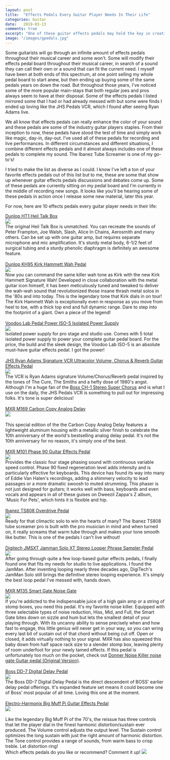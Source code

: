 ```yaml
---
layout: post
title:  "Effects Pedals Every Guitar Player Needs In Their Life"
categories: Guitar
date:   2019-03-13
comments: true
excerpt: "One of these guitar effects pedals may hold the key in creating your very own signature sound."
image: "/images/gpedals.jpg"
---
```


Some guitarists will go through an infinite amount of effects pedals throughout their musical career and some won't. Some will modify their 
effects pedal board throughout their musical career, in search of a sound they can call their own or a sound that can fit the current need.
I myself have been at both ends of this spectrum, at one point selling my whole pedal board to start anew, but then ending up buying some of
the same pedals years on down the road. But throughout those years, I've noticed some of the more popular main-stays that both regular joes
and pros always seem to have at their disposal. Some of the effects pedals I listed mirrored some that I had or had already messed with but some were 
finds I ended up loving like the JHS Pedals VCR, which I found after seeing Ryan Adams live. 

We all know that effects pedals can really enhance the color of your sound and these pedals are some of the industry guitar players staples.
From their inception to now, these pedals have stood the test of time and simply work like magic, day-in, day-out. I've used all of these pedals
for recording and live performances. In different circumstances and different situations, I combine different effects pedals and it almost always includes one
of these pedals to complete my sound. The Ibanez Tube Screamer is one of my go-to's!

I tried to make the list as diverse as I could. I know I've left a ton of your favorite effects pedals out of this list but to me, these are some 
that show up whenever guitar effects pedals discussions and debates come up. Some of these pedals are currently sitting on my pedal board and 
I'm currently in the middle of recording new songs. It looks like you'll be hearing some of these pedals in action once I release some new material, 
later this year. 

For now, here are 10 effects pedals every guitar player needs in their life:

<a target="_blank" href="https://www.amazon.com/gp/product/B0002D0EMY/ref=as_li_tl?ie=UTF8&camp=1789&creative=9325&creativeASIN=B0002D0EMY&linkCode=as2&tag=ftlg03-20&linkId=4a3df9090f1a8fb17726fb71a1465e6d">Dunlop HT1 Heil Talk Box</a><img src="//ir-na.amazon-adsystem.com/e/ir?t=ftlg03-20&l=am2&o=1&a=B0002D0EMY" width="1" height="1" border="0" alt="" style="border:none !important; margin:0px !important;" />
<br />
<a target="_blank"  href="https://www.amazon.com/gp/product/B0002D0EMY/ref=as_li_tl?ie=UTF8&camp=1789&creative=9325&creativeASIN=B0002D0EMY&linkCode=as2&tag=ftlg03-20&linkId=c1f00b47cd702e4bfa94a29a73bd54b4"><img border="0" src="//ws-na.amazon-adsystem.com/widgets/q?_encoding=UTF8&MarketPlace=US&ASIN=B0002D0EMY&ServiceVersion=20070822&ID=AsinImage&WS=1&Format=_SL250_&tag=ftlg03-20" ></a><img src="//ir-na.amazon-adsystem.com/e/ir?t=ftlg03-20&l=am2&o=1&a=B0002D0EMY" width="1" height="1" border="0" alt="" style="border:none !important; margin:0px !important;" />
<br />
The original Heil Talk Box is unmatched. You can recreate the sounds of Peter Frampton, Joe Walsh, Slash, Alice In Chains, Aerosmith and many others. Can be set up with one guitar amp, but requires separate microphone and mic amplification. It's sturdy metal body, 6-1/2 feet of surgical tubing and a sturdy phenolic diaphragm is definitely an awesome feature.
<br /><br />
<a target="_blank" href="https://www.amazon.com/gp/product/B004ETMV4G/ref=as_li_tl?ie=UTF8&camp=1789&creative=9325&creativeASIN=B004ETMV4G&linkCode=as2&tag=ftlg03-20&linkId=775439990f5cb71e5571d43a625dd81a">Dunlop KH95 Kirk Hammett Wah Pedal</a><img src="//ir-na.amazon-adsystem.com/e/ir?t=ftlg03-20&l=am2&o=1&a=B004ETMV4G" width="1" height="1" border="0" alt="" style="border:none !important; margin:0px !important;" />
<br />
<a target="_blank"  href="https://www.amazon.com/gp/product/B06XZX6HPJ/ref=as_li_tl?ie=UTF8&camp=1789&creative=9325&creativeASIN=B06XZX6HPJ&linkCode=as2&tag=ftlg03-20&linkId=95f1e751a73d83a4ba5680288429744e"><img border="0" src="//ws-na.amazon-adsystem.com/widgets/q?_encoding=UTF8&MarketPlace=US&ASIN=B06XZX6HPJ&ServiceVersion=20070822&ID=AsinImage&WS=1&Format=_SL250_&tag=ftlg03-20" ></a><img src="//ir-na.amazon-adsystem.com/e/ir?t=ftlg03-20&l=am2&o=1&a=B06XZX6HPJ" width="1" height="1" border="0" alt="" style="border:none !important; margin:0px !important;" />
<br />
Now you can command the same killer wah tone as Kirk with the new Kirk Hammett Signature Wah! Developed in close collaboration with the metal guitar icon himself, it has been meticulously tuned and tweaked to deliver the wah-wah sound that revolutionized those insane thrash metal solos in the '80s and into today. This is the legendary tone that Kirk dials in on tour! The Kirk Hammett Wah is exceptionally even in response as you move from heel to toe, with a thick top end and full dynamic range. Dare to step into the footprint of a giant. Own a piece of the legend!
<br /><br />
<a target="_blank" href="https://www.amazon.com/gp/product/B003H91JDS/ref=as_li_tl?ie=UTF8&camp=1789&creative=9325&creativeASIN=B003H91JDS&linkCode=as2&tag=ftlg03-20&linkId=b49c6d6cd2eb8843cf589f5ea9c2eeb0">Voodoo Lab Pedal Power ISO-5 Isolated Power Supply</a><img src="//ir-na.amazon-adsystem.com/e/ir?t=ftlg03-20&l=am2&o=1&a=B003H91JDS" width="1" height="1" border="0" alt="" style="border:none !important; margin:0px !important;" />
<br />
<a target="_blank"  href="https://www.amazon.com/gp/product/B003H91JDS/ref=as_li_tl?ie=UTF8&camp=1789&creative=9325&creativeASIN=B003H91JDS&linkCode=as2&tag=ftlg03-20&linkId=bdfcd3b79bd2101c1ed4e68134da89b7"><img border="0" src="//ws-na.amazon-adsystem.com/widgets/q?_encoding=UTF8&MarketPlace=US&ASIN=B003H91JDS&ServiceVersion=20070822&ID=AsinImage&WS=1&Format=_SL250_&tag=ftlg03-20" ></a><img src="//ir-na.amazon-adsystem.com/e/ir?t=ftlg03-20&l=am2&o=1&a=B003H91JDS" width="1" height="1" border="0" alt="" style="border:none !important; margin:0px !important;" />
<br />
Isolated power supply for pro stage and studio use. Comes with 5 total isolated power supply to power your complete guitar pedal board. For the price, the build and the sleek design, the Voodoo Lab ISO-5 is an absolute must-have guitar effects pedal. I got the power!
<br /><br />
<a target="_blank" href="https://www.amazon.com/gp/product/B06X964QKG/ref=as_li_tl?ie=UTF8&camp=1789&creative=9325&creativeASIN=B06X964QKG&linkCode=as2&tag=ftlg03-20&linkId=ecab0b38cb6820072dc5063bd0293a23">JHS Ryan Adams Signature VCR Ultracolor Volume, Chorus &amp; Reverb Guitar Effects Pedal</a><img src="//ir-na.amazon-adsystem.com/e/ir?t=ftlg03-20&l=am2&o=1&a=B06X964QKG" width="1" height="1" border="0" alt="" style="border:none !important; margin:0px !important;" />
<br />
<a target="_blank"  href="https://www.amazon.com/gp/product/B06X964QKG/ref=as_li_tl?ie=UTF8&camp=1789&creative=9325&creativeASIN=B06X964QKG&linkCode=as2&tag=ftlg03-20&linkId=e92c185e2697be8ee76ec0598e22c7d2"><img border="0" src="//ws-na.amazon-adsystem.com/widgets/q?_encoding=UTF8&MarketPlace=US&ASIN=B06X964QKG&ServiceVersion=20070822&ID=AsinImage&WS=1&Format=_SL250_&tag=ftlg03-20" ></a><img src="//ir-na.amazon-adsystem.com/e/ir?t=ftlg03-20&l=am2&o=1&a=B06X964QKG" width="1" height="1" border="0" alt="" style="border:none !important; margin:0px !important;" />
<br />
The VCR is Ryan Adams signature Volume/Chorus/Reverb pedal inspired by the tones of The Cure, The Smiths and a hefty dose of 1980's angst. Although I'm a huge fan of the <a target="_blank" href="https://www.amazon.com/gp/product/B0002CZV78/ref=as_li_tl?ie=UTF8&camp=1789&creative=9325&creativeASIN=B0002CZV78&linkCode=as2&tag=ftlg03-20&linkId=e937aa4867da42d7bffa7deea804bb5f">Boss CH-1 Stereo Super Chorus</a><img src="//ir-na.amazon-adsystem.com/e/ir?t=ftlg03-20&l=am2&o=1&a=B0002CZV78" width="1" height="1" border="0" alt="" style="border:none !important; margin:0px !important;" /> and is what I use on the daily, the JHS Pedals VCR is something to pull out for impressing folks. It's tone is super delicious!
<br /><br />
<a target="_blank" href="https://www.amazon.com/gp/product/B0016ZZKJO/ref=as_li_tl?ie=UTF8&camp=1789&creative=9325&creativeASIN=B0016ZZKJO&linkCode=as2&tag=ftlg03-20&linkId=bb983847a89ff2a6c76bde745f16d3d9">MXR M169 Carbon Copy Analog Delay</a><img src="//ir-na.amazon-adsystem.com/e/ir?t=ftlg03-20&l=am2&o=1&a=B0016ZZKJO" width="1" height="1" border="0" alt="" style="border:none !important; margin:0px !important;" />
<br />
<a target="_blank"  href="https://www.amazon.com/gp/product/B0016ZZKJO/ref=as_li_tl?ie=UTF8&camp=1789&creative=9325&creativeASIN=B0016ZZKJO&linkCode=as2&tag=ftlg03-20&linkId=95cd7bfd23a9b3e58c0704e4078caa7c"><img border="0" src="//ws-na.amazon-adsystem.com/widgets/q?_encoding=UTF8&MarketPlace=US&ASIN=B0016ZZKJO&ServiceVersion=20070822&ID=AsinImage&WS=1&Format=_SL250_&tag=ftlg03-20" ></a><img src="//ir-na.amazon-adsystem.com/e/ir?t=ftlg03-20&l=am2&o=1&a=B0016ZZKJO" width="1" height="1" border="0" alt="" style="border:none !important; margin:0px !important;" />
<br />  
This special edition of the the Carbon Copy Analog Delay features a lightweight aluminum housing with a metallic silver finish to celebrate the 10th anniversary of the world's bestselling analog delay pedal. It's not the 10th anniversary for no reason, it's simply one of the best. 
<br /><br />
<a target="_blank" href="https://www.amazon.com/gp/product/B0002GX6V2/ref=as_li_tl?ie=UTF8&camp=1789&creative=9325&creativeASIN=B0002GX6V2&linkCode=as2&tag=ftlg03-20&linkId=fc44bfe072b51b659029c6bacd81b2bd">MXR M101 Phase 90 Guitar Effects Pedal</a><img src="//ir-na.amazon-adsystem.com/e/ir?t=ftlg03-20&l=am2&o=1&a=B0002GX6V2" width="1" height="1" border="0" alt="" style="border:none !important; margin:0px !important;" />
<br />
<a target="_blank"  href="https://www.amazon.com/gp/product/B0002GX6V2/ref=as_li_tl?ie=UTF8&camp=1789&creative=9325&creativeASIN=B0002GX6V2&linkCode=as2&tag=ftlg03-20&linkId=c2ad36d413d1c24759fdde06f097103b"><img border="0" src="//ws-na.amazon-adsystem.com/widgets/q?_encoding=UTF8&MarketPlace=US&ASIN=B0002GX6V2&ServiceVersion=20070822&ID=AsinImage&WS=1&Format=_SL250_&tag=ftlg03-20" ></a><img src="//ir-na.amazon-adsystem.com/e/ir?t=ftlg03-20&l=am2&o=1&a=B0002GX6V2" width="1" height="1" border="0" alt="" style="border:none !important; margin:0px !important;" />
<br />
Provides the classic four stage phasing sound with continuous variable speed control. Phase 90 fixed regeneration level adds intensity and is particularly effective for keyboards. This device has found its way into many of Eddie Van Halen's recordings, adding a shimmery velocity to lead passages or a more dramatic swoosh to muted strumming. This phaser is not just designed for guitars; it works well with bass, keyboards and even vocals and appears in all of these guises on Dweezil Zappa's Z album, 'Music For Pets', which hints it is flexible and hip.
<br /><br />
<a target="_blank" href="https://www.amazon.com/gp/product/B000T4SI1K/ref=as_li_tl?ie=UTF8&camp=1789&creative=9325&creativeASIN=B000T4SI1K&linkCode=as2&tag=ftlg03-20&linkId=843544860411569fbe37b42907106478">Ibanez TS808 Overdrive Pedal</a><img src="//ir-na.amazon-adsystem.com/e/ir?t=ftlg03-20&l=am2&o=1&a=B000T4SI1K" width="1" height="1" border="0" alt="" style="border:none !important; margin:0px !important;" />
<br />
<a target="_blank"  href="https://www.amazon.com/gp/product/B000T4SI1K/ref=as_li_tl?ie=UTF8&camp=1789&creative=9325&creativeASIN=B000T4SI1K&linkCode=as2&tag=ftlg03-20&linkId=345bfb0bd629c9e6343be132371720b4"><img border="0" src="//ws-na.amazon-adsystem.com/widgets/q?_encoding=UTF8&MarketPlace=US&ASIN=B000T4SI1K&ServiceVersion=20070822&ID=AsinImage&WS=1&Format=_SL250_&tag=ftlg03-20" ></a><img src="//ir-na.amazon-adsystem.com/e/ir?t=ftlg03-20&l=am2&o=1&a=B000T4SI1K" width="1" height="1" border="0" alt="" style="border:none !important; margin:0px !important;" />
<br />
Ready for that climactic solo to win the hearts of many? The Ibanez TS808 tube screamer pro is built with the pro musician in mind and when turned on, it really screams that warm tube through and makes your tone smooth like butter. This is one of the pedals I can't live without!
<br /><br />
<a target="_blank" href="https://www.amazon.com/gp/product/B009QU3MKK/ref=as_li_tl?ie=UTF8&camp=1789&creative=9325&creativeASIN=B009QU3MKK&linkCode=as2&tag=ftlg03-20&linkId=7cdab6152aab75cc0aa5bc4cae0631ef">Digitech JMSXT Jamman Solo XT Stereo Looper Phrase Sampler Pedal</a><img src="//ir-na.amazon-adsystem.com/e/ir?t=ftlg03-20&l=am2&o=1&a=B009QU3MKK" width="1" height="1" border="0" alt="" style="border:none !important; margin:0px !important;" />
<br />
<a target="_blank"  href="https://www.amazon.com/gp/product/B009QU3MKK/ref=as_li_tl?ie=UTF8&camp=1789&creative=9325&creativeASIN=B009QU3MKK&linkCode=as2&tag=ftlg03-20&linkId=eb79fa2d24d2c87e66b9bf428ada94e6"><img border="0" src="//ws-na.amazon-adsystem.com/widgets/q?_encoding=UTF8&MarketPlace=US&ASIN=B009QU3MKK&ServiceVersion=20070822&ID=AsinImage&WS=1&Format=_SL250_&tag=ftlg03-20" ></a><img src="//ir-na.amazon-adsystem.com/e/ir?t=ftlg03-20&l=am2&o=1&a=B009QU3MKK" width="1" height="1" border="0" alt="" style="border:none !important; margin:0px !important;" />
<br />
After going through quite a few loop-based guitar effects pedals, I finally found one that fits my needs for studio to live applications. I found the JamMan. After inventing looping nearly three decades ago, DigiTech's JamMan Solo still brings the definitive stereo looping experience. It's simply the best loop pedal I've messed with, hands down.
<br /><br />
<a target="_blank" href="https://www.amazon.com/gp/product/B0002E52MK/ref=as_li_tl?ie=UTF8&camp=1789&creative=9325&creativeASIN=B0002E52MK&linkCode=as2&tag=ftlg03-20&linkId=31c74bd383db7c9518068e8a478bb6d1">MXR M135 Smart Gate Noise Gate</a><img src="//ir-na.amazon-adsystem.com/e/ir?t=ftlg03-20&l=am2&o=1&a=B0002E52MK" width="1" height="1" border="0" alt="" style="border:none !important; margin:0px !important;" />
<br />
<a target="_blank"  href="https://www.amazon.com/gp/product/B0002E52MK/ref=as_li_tl?ie=UTF8&camp=1789&creative=9325&creativeASIN=B0002E52MK&linkCode=as2&tag=ftlg03-20&linkId=9919d121044e0a5237831b684d76156e"><img border="0" src="//ws-na.amazon-adsystem.com/widgets/q?_encoding=UTF8&MarketPlace=US&ASIN=B0002E52MK&ServiceVersion=20070822&ID=AsinImage&WS=1&Format=_SL250_&tag=ftlg03-20" ></a><img src="//ir-na.amazon-adsystem.com/e/ir?t=ftlg03-20&l=am2&o=1&a=B0002E52MK" width="1" height="1" border="0" alt="" style="border:none !important; margin:0px !important;" />
<br />
If you're addicted to the indispensable juice of a high gain amp or a string of stomp boxes, you need this pedal. It's my favorite noise killer. Equipped with three selectable types of noise reduction, Hiss, Mid, and Full, the Smart Gate bites down on sizzle and hum but lets the smallest detail of your playing through. With its uncanny ability to sense precisely when and how fast to engage, this little genius will never get in your way, so you can wring every last bit of sustain out of that chord without being cut off. Open or closed, it adds virtually nothing to your signal. MXR has also squeezed this baby down from half space rack size to a slender stomp box, leaving plenty of room underfoot for your newly tamed effects. If this pedal is unfortunately too much on the pocket, check out <a target="_blank" href="https://www.amazon.com/gp/product/B01I5KKJNY/ref=as_li_tl?ie=UTF8&camp=1789&creative=9325&creativeASIN=B01I5KKJNY&linkCode=as2&tag=ftlg03-20&linkId=baf383278a48413fa744a6e5825ec772">Donner Noise Killer noise gate Guitar pedal (Original Version)</a><img src="//ir-na.amazon-adsystem.com/e/ir?t=ftlg03-20&l=am2&o=1&a=B01I5KKJNY" width="1" height="1" border="0" alt="" style="border:none !important; margin:0px !important;" />.
<br /><br />
<a target="_blank" href="https://www.amazon.com/gp/product/B00186L9X2/ref=as_li_tl?ie=UTF8&camp=1789&creative=9325&creativeASIN=B00186L9X2&linkCode=as2&tag=ftlg03-20&linkId=cf9ed4394047d8a0cc0452081201eee2">Boss DD-7 Digital Delay Pedal</a><img src="//ir-na.amazon-adsystem.com/e/ir?t=ftlg03-20&l=am2&o=1&a=B00186L9X2" width="1" height="1" border="0" alt="" style="border:none !important; margin:0px !important;" />
<br />
<a target="_blank"  href="https://www.amazon.com/gp/product/B00186L9X2/ref=as_li_tl?ie=UTF8&camp=1789&creative=9325&creativeASIN=B00186L9X2&linkCode=as2&tag=ftlg03-20&linkId=25414bb90af9f717e6a6c12ef8851ce8"><img border="0" src="//ws-na.amazon-adsystem.com/widgets/q?_encoding=UTF8&MarketPlace=US&ASIN=B00186L9X2&ServiceVersion=20070822&ID=AsinImage&WS=1&Format=_SL250_&tag=ftlg03-20" ></a><img src="//ir-na.amazon-adsystem.com/e/ir?t=ftlg03-20&l=am2&o=1&a=B00186L9X2" width="1" height="1" border="0" alt="" style="border:none !important; margin:0px !important;" />
<br />
The Boss DD-7 Digital Delay Pedal is the direct descendent of BOSS' earlier delay pedal offerings. It's expanded feature set means it could become one of Boss' most popular of all time. Loving this one at the moment.
<br /><br />
<a target="_blank" href="https://www.amazon.com/gp/product/B000BQTCDO/ref=as_li_tl?ie=UTF8&camp=1789&creative=9325&creativeASIN=B000BQTCDO&linkCode=as2&tag=ftlg03-20&linkId=554752240458c6cbfa1d7e888560018c">Electro-Harmonix Big Muff Pi Guitar Effects Pedal</a><img src="//ir-na.amazon-adsystem.com/e/ir?t=ftlg03-20&l=am2&o=1&a=B000BQTCDO" width="1" height="1" border="0" alt="" style="border:none !important; margin:0px !important;" />
<br />
<a target="_blank"  href="https://www.amazon.com/gp/product/B000BQTCDO/ref=as_li_tl?ie=UTF8&camp=1789&creative=9325&creativeASIN=B000BQTCDO&linkCode=as2&tag=ftlg03-20&linkId=1b82c2264dddc1e46520a96acc220311"><img border="0" src="//ws-na.amazon-adsystem.com/widgets/q?_encoding=UTF8&MarketPlace=US&ASIN=B000BQTCDO&ServiceVersion=20070822&ID=AsinImage&WS=1&Format=_SL250_&tag=ftlg03-20" ></a><img src="//ir-na.amazon-adsystem.com/e/ir?t=ftlg03-20&l=am2&o=1&a=B000BQTCDO" width="1" height="1" border="0" alt="" style="border:none !important; margin:0px !important;" />  
<br />
Like the legendary Big Muff Pi of the 70's, the reissue has three controls that let the player dial in the finest harmonic distortion/sustain ever produced. The Volume control adjusts the output level. The Sustain control optimizes the long sustain with just the right amount of harmonic distortion. The Tone control provides a range of sounds, from warm bass to crisp treble. Let distortion ring!
<br />
Which effects pedals do you like or recommend? Comment it up!
<a target="_blank" href="https://click.linksynergy.com/link?id=yFSmrAC1uMU&offerid=501669.287356600&type=2&murl=http%3A%2F%2Fen-us.sennheiser.com%2Fpcv-05" rel="nofollow"><IMG border=0 src="https://en-us.sennheiser.com/images/2075/all/square/8341/PCV_05.jpg" ></a><IMG border=0 width=1 height=1 src="https://ad.linksynergy.com/fs-bin/show?id=yFSmrAC1uMU&bids=501669.287356600&type=2&subid=0" >
